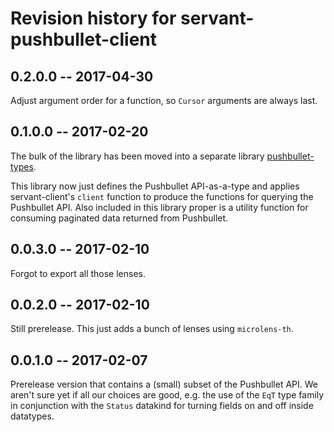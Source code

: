 # Revision history for servant-pushbullet-client

## 0.2.0.0  -- 2017-04-30

Adjust argument order for a function, so `Cursor` arguments are always last.

## 0.1.0.0  -- 2017-02-20

The bulk of the library has been moved into a separate library
[pushbullet-types](https://github.com/tsani/pushbullet-types).

This library now just defines the Pushbullet API-as-a-type and applies
servant-client's `client` function to produce the functions for querying the
Pushbullet API. Also included in this library proper is a utility function for
consuming paginated data returned from Pushbullet.

## 0.0.3.0  -- 2017-02-10

Forgot to export all those lenses.

## 0.0.2.0  -- 2017-02-10

Still prerelease. This just adds a bunch of lenses using `microlens-th`.

## 0.0.1.0  -- 2017-02-07

Prerelease version that contains a (small) subset of the Pushbullet API. We
aren't sure yet if all our choices are good, e.g. the use of the `EqT` type
family in conjunction with the `Status` datakind for turning fields on and off
inside datatypes.
